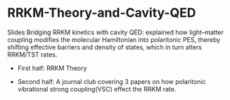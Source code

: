 # RRKM-Theory-and-Cavity-QED
Slides Bridging RRKM kinetics with cavity QED: explained how light–matter coupling modifies the molecular Hamiltonian into polaritonic PES, thereby shifting effective barriers and density of states, which in turn alters RRKM/TST rates.

* First half: RRKM Theory

* Second half: A journal club covering 3 papers on how polaritonic vibrational strong coupling(VSC) effect the RRKM rate.
